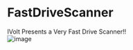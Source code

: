 # FastDriveScanner
IVolt Presents a Very Fast Drive Scanner!!  
![image](https://github.com/user-attachments/assets/15cf03fa-e171-4c3d-aace-e529186d5c78)
